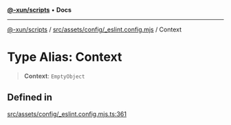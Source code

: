[**@-xun/scripts**](../../../../../README.md) • **Docs**

***

[@-xun/scripts](../../../../../README.md) / [src/assets/config/\_eslint.config.mjs](../README.md) / Context

# Type Alias: Context

> **Context**: `EmptyObject`

## Defined in

[src/assets/config/\_eslint.config.mjs.ts:361](https://github.com/Xunnamius/xscripts/blob/98c638c52caf3664112e7ea66eccd36ad205df77/src/assets/config/_eslint.config.mjs.ts#L361)

